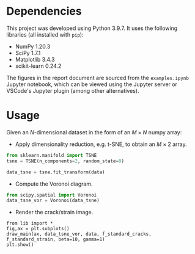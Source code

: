 # Dependencies

This project was developed using Python 3.9.7. It uses the following libraries (all installed with `pip`):
- NumPy 1.20.3
- SciPy 1.7.1
- Matplotlib 3.4.3
- scikit-learn 0.24.2

The figures in the report document are sourced from the `examples.ipynb` Jupyter notebook, which can be viewed using the Jupyter server or VSCode's Jupyter plugin (among other alternatives).

# Usage

Given an $N$-dimensional dataset in the form of an $M\times N$ numpy array:
- Apply dimensionality reduction, e.g. t-SNE, to obtain an $M \times 2$ array.

```python
from sklearn.manifold import TSNE
tsne = TSNE(n_components=2, random_state=0)

data_tsne = tsne.fit_transform(data)
```

- Compute the Voronoi diagram.

```python
from scipy.spatial import Voronoi
data_tsne_vor = Voronoi(data_tsne)
```

- Render the crack/strain image.

```
from lib import *
fig,ax = plt.subplots()
draw_main(ax, data_tsne_vor, data, f_standard_cracks, f_standard_strain, beta=10, gamma=1)
plt.show()
```